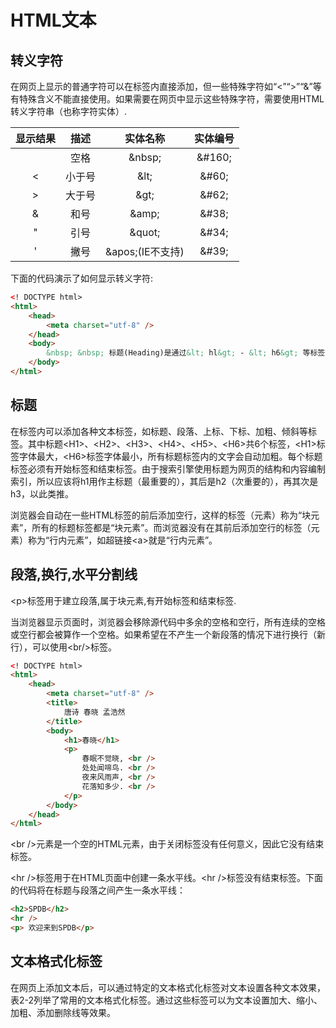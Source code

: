 # HTML文本  

## 转义字符

在网页上显示的普通字符可以在<body>标签内直接添加，但一些特殊字符如“<”“>”“&”等有特殊含义不能直接使用。如果需要在网页中显示这些特殊字符，需要使用HTML转义字符串（也称字符实体）.

| 显示结果 | 描述 | 实体名称 | 实体编号 |
| :-:| :-: | :-: | :-: |
|         | 空格 | \&nbsp; | \&#160; |
| < | 小于号 | \&lt; | \&#60; |
| > | 大于号 | \&gt; | \&#62; |
| & | 和号 | \&amp; | \&#38; |
| " | 引号 | \&quot; | \&#34; |
| ' | 撇号 | \&apos;(IE不支持) | \&#39; |

下面的代码演示了如何显示转义字符:

```html
<! DOCTYPE html>
<html>
    <head>
        <meta charset="utf-8" />
    </head>
    <body>
        &nbsp; &nbsp; 标题(Heading)是通过&lt; hl&gt; - &lt; h6&gt; 等标签进行定义的最大标题. &lt; h6&gt; 定义最小的标题.
    </body>
</html>
```

## 标题

在<body>标签内可以添加各种文本标签，如标题、段落、上标、下标、加粗、倾斜等标签。其中标题\<H1>、\<H2>、\<H3>、\<H4>、\<H5>、\<H6>共6个标签，\<H1>标签字体最大，\<H6>标签字体最小，所有标题标签内的文字会自动加粗。每个标题标签必须有开始标签和结束标签。由于搜索引擎使用标题为网页的结构和内容编制索引，所以应该将h1用作主标题（最重要的），其后是h2（次重要的），再其次是h3，以此类推。

浏览器会自动在一些HTML标签的前后添加空行，这样的标签（元素）称为“块元素”，所有的标题标签都是“块元素”。而浏览器没有在其前后添加空行的标签（元素）称为“行内元素”，如超链接\<a>就是“行内元素”。

## 段落,换行,水平分割线

\<p>标签用于建立段落,属于块元素,有开始标签和结束标签.

当浏览器显示页面时，浏览器会移除源代码中多余的空格和空行，所有连续的空格或空行都会被算作一个空格。如果希望在不产生一个新段落的情况下进行换行（新行），可以使用\<br/>标签。

```html
<! DOCTYPE html>
<html>
    <head>
        <meta charset="utf-8" />
        <title>
            唐诗 春晓 孟浩然
        </title>
        <body>
            <h1>春晓</h1>
            <p>
                春眠不觉晓, <br />
                处处闻啼鸟. <br />
                夜来风雨声, <br />
                花落知多少. <br />
            </p>
        </body>
    </head>
</html>
```

\<br />元素是一个空的HTML元素，由于关闭标签没有任何意义，因此它没有结束标签。

\<hr />标签用于在HTML页面中创建一条水平线。\<hr />标签没有结束标签。下面的代码将在标题与段落之间产生一条水平线：

```html
<h2>SPDB</h2>
<hr />
<p> 欢迎来到SPDB</p>
```

## 文本格式化标签

在网页上添加文本后，可以通过特定的文本格式化标签对文本设置各种文本效果，表2-2列举了常用的文本格式化标签。通过这些标签可以为文本设置加大、缩小、加粗、添加删除线等效果。